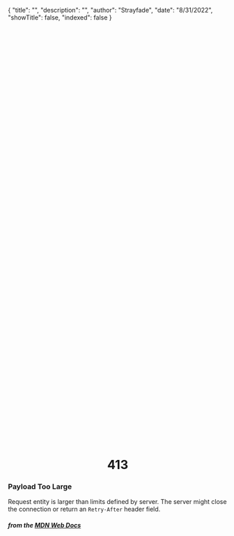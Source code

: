 {
"title": "",
"description": "",
"author": "Strayfade",
"date": "8/31/2022",
"showTitle": false,
"indexed": false
}

<p style="margin-right: auto; margin-left: auto; width: max-content; margin-top: 25vh; opacity: 0.5;"></p>
<h1 style="margin-right: auto; margin-left: auto; width: max-content; margin-top: 3px;">413</h1>

### Payload Too Large

Request entity is larger than limits defined by server. The server might close the connection or return an `Retry-After` header field.

#### _from the [MDN Web Docs](https://developer.mozilla.org/en-US/docs/Web/HTTP/Status)_
